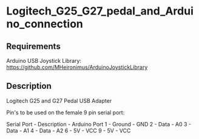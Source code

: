 # Logitech_G25_G27_pedal_and_Arduino_connection

## Requirements
Arduino USB Joystick Library: https://github.com/MHeironimus/ArduinoJoystickLibrary

## Description
Logitech G25 and G27 Pedal USB Adapter

Pin's to be used on the female 9 pin serial port:

Serial Port - Description - Arduino Port
1 - Ground - GND
2 - Data - A0
3 - Data - A1
4 - Data - A2
6 - 5V - VCC
9 - 5V - VCC

